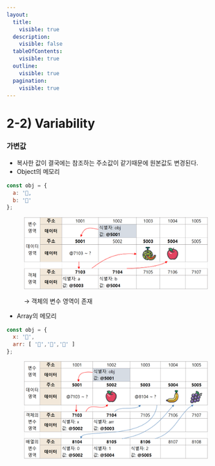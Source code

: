 ```yaml
---
layout:
  title:
    visible: true
  description:
    visible: false
  tableOfContents:
    visible: true
  outline:
    visible: true
  pagination:
    visible: true
---
```


# 2-2) Variability

### 가변값

* 복사한 값이 결국에는 참조하는 주소값이 같기때문에 원본값도 변경된다.
* Object의 메모리

```javascript
const obj = {
  a: '🍈,
  b: '🍎'
};
```

<div align="left">

<figure><img src="../../../.gitbook/assets/2023-12-14 16 32 15 (1).png" alt="" width="563"><figcaption><p>→ 객체의 변수 영역이 존재</p></figcaption></figure>

</div>

* Array의 메모리

```javascript
const obj = {
  x: '🍎',
  arr: [ '🍎','🍌','🍇' ]
};
```

<div align="left">

<figure><img src="../../../.gitbook/assets/2023-12-14 16 32 15 (2).png" alt="" width="563"><figcaption></figcaption></figure>

</div>
